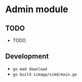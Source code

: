 # Admin module

## TODO
- TODO

## Development
- `go mod download`
- `go build simapp/simd/main.go`
